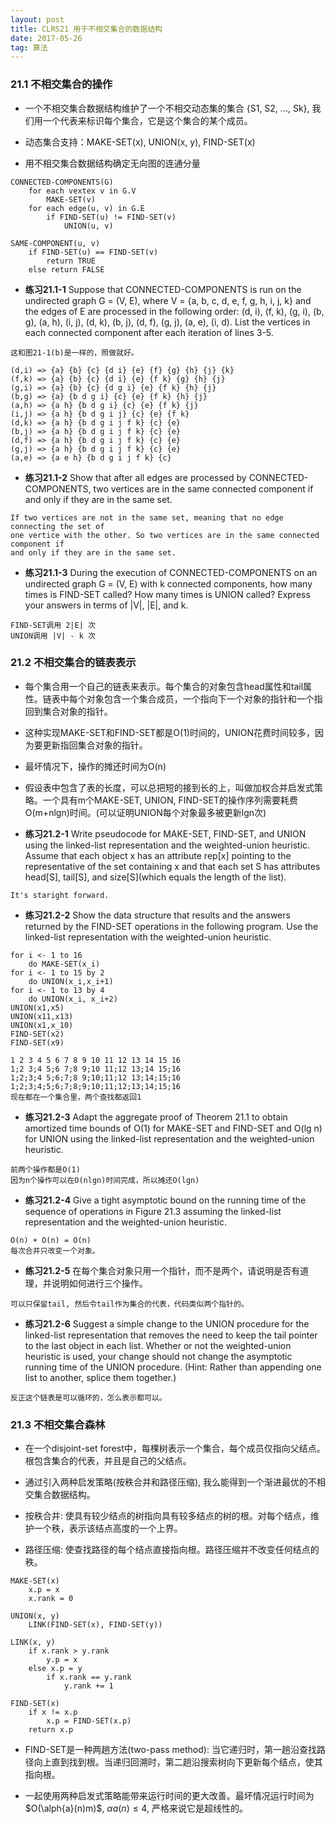 ```yaml
---
layout: post
title: CLRS21 用于不相交集合的数据结构
date: 2017-05-26
tag: 算法
---   
```


### 21.1 不相交集合的操作

* 一个不相交集合数据结构维护了一个不相交动态集的集合 {S1, S2, ..., Sk}, 我们用一个代表来标识每个集合，它是这个集合的某个成员。

* 动态集合支持：MAKE-SET(x), UNION(x, y), FIND-SET(x)

* 用不相交集合数据结构确定无向图的连通分量

```
CONNECTED-COMPONENTS(G)
    for each vextex v in G.V
        MAKE-SET(v)
    for each edge(u, v) in G.E
        if FIND-SET(u) != FIND-SET(v)
            UNION(u, v)

SAME-COMPONENT(u, v)
    if FIND-SET(u) == FIND-SET(v)
        return TRUE
    else return FALSE
```

* **练习21.1-1** Suppose that CONNECTED-COMPONENTS is run on the undirected graph G = (V, E), where V = {a, b, c, d, e, f, g, h, i, j, k} and the edges of E are processed in the following order: (d, i), (f, k), (g, i), (b, g), (a, h), (i, j), (d, k), (b, j), (d, f), (g, j), (a, e), (i, d). List the vertices in each connected component after each iteration of lines 3-5.

```
这和图21-1(b)是一样的，照做就好。

(d,i) => {a} {b} {c} {d i} {e} {f} {g} {h} {j} {k}
(f,k) => {a} {b} {c} {d i} {e} {f k} {g} {h} {j}
(g,i) => {a} {b} {c} {d g i} {e} {f k} {h} {j}
(b,g) => {a} {b d g i} {c} {e} {f k} {h} {j}
(a,h) => {a h} {b d g i} {c} {e} {f k} {j}
(i,j) => {a h} {b d g i j} {c} {e} {f k}
(d,k) => {a h} {b d g i j f k} {c} {e}
(b,j) => {a h} {b d g i j f k} {c} {e}
(d,f) => {a h} {b d g i j f k} {c} {e}
(g,j) => {a h} {b d g i j f k} {c} {e}
(a,e) => {a e h} {b d g i j f k} {c}
```
 
* **练习21.1-2** Show that after all edges are processed by CONNECTED-COMPONENTS, two vertices are in the same connected component if and only if they are in the same set.

```
If two vertices are not in the same set, meaning that no edge connecting the set of 
one vertice with the other. So two vertices are in the same connected component if 
and only if they are in the same set.
```

* **练习21.1-3** During the execution of CONNECTED-COMPONENTS on an undirected graph G = (V, E) with k connected components, how many times is FIND-SET called? How many times is UNION called? Express your answers in terms of |V|, |E|, and k.

```
FIND-SET调用 2|E| 次
UNION调用 |V| - k 次
```

### 21.2 不相交集合的链表表示

* 每个集合用一个自己的链表来表示。每个集合的对象包含head属性和tail属性。链表中每个对象包含一个集合成员，一个指向下一个对象的指针和一个指回到集合对象的指针。

* 这种实现MAKE-SET和FIND-SET都是O(1)时间的，UNION花费时间较多，因为要更新指回集合对象的指针。

* 最坏情况下，操作的摊还时间为O(n)

* 假设表中包含了表的长度，可以总把短的接到长的上，叫做加权合并启发式策略。一个具有m个MAKE-SET, UNION, FIND-SET的操作序列需要耗费O(m+nlgn)时间。(可以证明UNION每个对象最多被更新lgn次)

* **练习21.2-1** Write pseudocode for MAKE-SET, FIND-SET, and UNION using the linked-list representation and the weighted-union heuristic. Assume that each object x has an attribute rep[x] pointing to the representative of the set containing x and that each set S has attributes head[S], tail[S], and size[S](which equals the length of the list).

```
It's staright forward.
```
 
* **练习21.2-2** Show the data structure that results and the answers returned by the FIND-SET operations in the following program. Use the linked-list representation with the weighted-union heuristic.

```
for i <- 1 to 16
    do MAKE-SET(x_i)
for i <- 1 to 15 by 2
    do UNION(x_i,x_i+1)
for i <- 1 to 13 by 4
    do UNION(x_i, x_i+2)
UNION(x1,x5)
UNION(x11,x13)
UNION(x1,x_10)
FIND-SET(x2)
FIND-SET(x9)

1 2 3 4 5 6 7 8 9 10 11 12 13 14 15 16
1;2 3;4 5;6 7;8 9;10 11;12 13;14 15;16
1;2;3;4 5;6;7;8 9;10;11;12 13;14;15;16
1;2;3;4;5;6;7;8;9;10;11;12;13;14;15;16
现在都在一个集合里，两个查找都返回1
```

* **练习21.2-3** Adapt the aggregate proof of Theorem 21.1 to obtain amortized time bounds of O(1) for MAKE-SET and FIND-SET and O(lg n) for UNION using the linked-list representation and the weighted-union heuristic.

```
前两个操作都是O(1)
因为n个操作可以在O(nlgn)时间完成，所以摊还O(lgn)
```

* **练习21.2-4** Give a tight asymptotic bound on the running time of the sequence of operations in Figure 21.3 assuming the linked-list representation and the weighted-union heuristic.

```
O(n) + O(n) = O(n)
每次合并只改变一个对象。
```

* **练习21.2-5** 在每个集合对象只用一个指针，而不是两个，请说明是否有道理，并说明如何进行三个操作。

```
可以只保留tail, 然后令tail作为集合的代表，代码类似两个指针的。
```

* **练习21.2-6** Suggest a simple change to the UNION procedure for the linked-list representation that removes the need to keep the tail pointer to the last object in each list. Whether or not the weighted-union heuristic is used, your change should not change the asymptotic running time of the UNION procedure. (Hint: Rather than appending one list to another, splice them together.)

```
反正这个链表是可以循环的，怎么表示都可以。
```

### 21.3 不相交集合森林

* 在一个disjoint-set forest中，每棵树表示一个集合，每个成员仅指向父结点。根包含集合的代表，并且是自己的父结点。

* 通过引入两种启发策略(按秩合并和路径压缩), 我么能得到一个渐进最优的不相交集合数据结构。

* 按秩合并: 使具有较少结点的树指向具有较多结点的树的根。对每个结点，维护一个秩，表示该结点高度的一个上界。

* 路径压缩: 使查找路径的每个结点直接指向根。路径压缩并不改变任何结点的秩。

```
MAKE-SET(x)
    x.p = x
    x.rank = 0

UNION(x, y)
    LINK(FIND-SET(x), FIND-SET(y))

LINK(x, y)
    if x.rank > y.rank
        y.p = x
    else x.p = y
        if x.rank == y.rank
            y.rank += 1

FIND-SET(x)
    if x != x.p
        x.p = FIND-SET(x.p)
    return x.p
```

* FIND-SET是一种两趟方法(two-pass method): 当它递归时，第一趟沿查找路径向上直到找到根。当递归回溯时，第二趟沿搜索树向下更新每个结点，使其指向根。

* 一起使用两种启发式策略能带来运行时间的更大改善。最坏情况运行时间为$O(\alph{a}(n)m)$, $\alpha{a}(n) \le 4$, 严格来说它是超线性的。